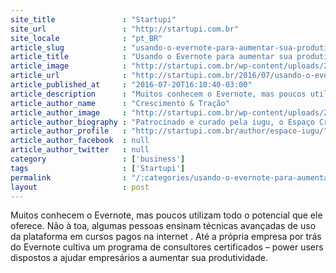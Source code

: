 ```yaml
---
site_title               : "Startupi"
site_url                 : "http://startupi.com.br"
site_locale              : "pt_BR"
article_slug             : "usando-o-evernote-para-aumentar-sua-produtividade-com-a-metodologia-gtd"
article_title            : "Usando o Evernote para aumentar sua produtividade com a metodologia GTD"
article_image            : "http://startupi.com.br/wp-content/uploads/2016/07/Pricing-870x250.jpg"
article_url              : "http://startupi.com.br/2016/07/usando-o-evernote-para-aumentar-sua-produtividade-com-metodologia-gtd/"
article_published_at     : "2016-07-20T16:10:40-03:00"
article_description      : "Muitos conhecem o Evernote, mas poucos utilizam todo o potencial que ele oferece. Não à toa, algumas pessoas ensinam técnicas avançadas de uso da plataforma em cursos pagos na internet . Até a própria empresa por trás do Evernote cultiva um programa de consultores certificados – power users dispostos a ajudar empresários a aumentar sua produtividade."
article_author_name      : "Crescimento & Tração"
article_author_image     : "http://startupi.com.br/wp-content/uploads/2016/05/crescimento_tracao_logo_iugu_startupi-170x170.png"
article_author_biography : "Patrocinado e curado pela iugu, o Espaço Crescimento & Tração é voltado para as empresas que querem decolar, ir além da fase operacional, para se destacar no mercado. Reúne temas como growth, marketing digital e cultura de startup."
article_author_profile   : "http://startupi.com.br/author/espaco-iugu/"
article_author_facebook  : null
article_author_twitter   : null
category                 : ['business']
tags                     : ['Startupi']
permalink                : "/:categories/usando-o-evernote-para-aumentar-sua-produtividade-com-a-metodologia-gtd/"
layout                   : post
---
```


Muitos conhecem o Evernote, mas poucos utilizam todo o potencial que ele oferece. Não à toa, algumas pessoas ensinam técnicas avançadas de uso da plataforma em cursos pagos na internet . Até a própria empresa por trás do Evernote cultiva um programa de consultores certificados – power users dispostos a ajudar empresários a aumentar sua produtividade.
